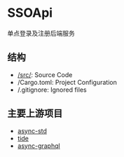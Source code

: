 # SSOApi

单点登录及注册后端服务

## 结构

- [/src/](./src/README.md): Source Code
- /Cargo.toml: Project Configuration
- /.gitignore: Ignored files

## 主要上游项目

- [async-std](https://github.com/async-rs/async-std)
- [tide](https://github.com/http-rs/tide/)
- [async-graphql](https://github.com/async-graphql/async-graphql)

